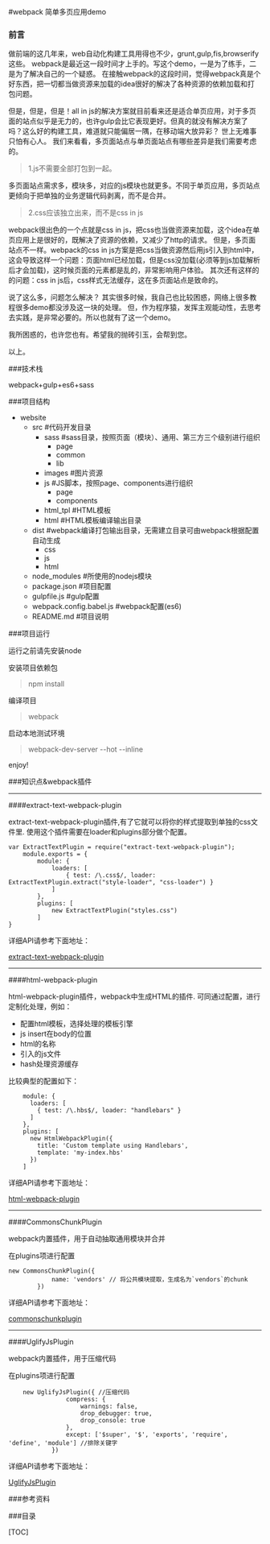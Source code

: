 #webpack 简单多页应用demo

### 前言

做前端的这几年来，web自动化构建工具用得也不少，grunt,gulp,fis,browserify这些。
webpack是最近这一段时间才上手的。写这个demo，一是为了练手，二是为了解决自己的一个疑惑。
在接触webpack的这段时间，觉得webpack真是个好东西，把一切都当做资源来加载的idea很好的解决了各种资源的依赖加载和打包问题。

但是，但是，但是！all in js的解决方案就目前看来还是适合单页应用，对于多页面的站点似乎是无力的，也许gulp会比它表现更好。但真的就没有解决方案了吗？这么好的构建工具，难道就只能偏居一隅，在移动端大放异彩？
世上无难事只怕有心人。
我们来看看，多页面站点与单页面站点有哪些差异是我们需要考虑的。

>1.js不需要全部打包到一起。

多页面站点需求多，模块多，对应的js模块也就更多。不同于单页应用，多页站点更倾向于把单独的业务逻辑代码剥离，而不是合并。

>2.css应该独立出来，而不是css in js

webpack很出色的一个点就是css in js，把css也当做资源来加载，这个idea在单页应用上是很好的，既解决了资源的依赖，又减少了http的请求。
但是，多页面站点不一样。webpack的css in js方案是把css当做资源然后用js引入到html中，这会导致这样一个问题：页面html已经加载，但是css没加载(必须等到js加载解析后才会加载)，这时候页面的元素都是乱的，非常影响用户体验。
其次还有这样的的问题：css in js后，css样式无法缓存，这在多页面站点是致命的。

说了这么多，问题怎么解决？
其实很多时候，我自己也比较困惑，网络上很多教程很多demo都没涉及这一块的处理。
但，作为程序猿，发挥主观能动性，去思考去实践，是非常必要的。所以也就有了这一个demo。

我所困惑的，也许您也有。希望我的抛砖引玉，会帮到您。

以上。

###技术栈

webpack+gulp+es6+sass

###项目结构
- website
    - src                #代码开发目录
        - sass           #sass目录，按照页面（模块）、通用、第三方三个级别进行组织
            + page
            + common
            + lib
        + images         #图片资源
        - js             #JS脚本，按照page、components进行组织
            + page
            + components
        + html_tpl       #HTML模板
        + html           #HTML模板编译输出目录
    - dist               #webpack编译打包输出目录，无需建立目录可由webpack根据配置自动生成
        + css
        + js
        + html
    + node_modules       #所使用的nodejs模块
    + package.json         #项目配置
    + gulpfile.js          #gulp配置
    + webpack.config.babel.js    #webpack配置(es6)
    + README.md            #项目说明

###项目运行

运行之前请先安装node

安装项目依赖包
>npm install

编译项目
> webpack

启动本地测试环境
> webpack-dev-server --hot --inline

enjoy!

###知识点&webpack插件

<hr>
####extract-text-webpack-plugin

extract-text-webpack-plugin插件,有了它就可以将你的样式提取到单独的css文件里.
使用这个插件需要在loader和plugins部分做个配置。

    var ExtractTextPlugin = require("extract-text-webpack-plugin");
		module.exports = {
		    module: {
		        loaders: [
		            { test: /\.css$/, loader: ExtractTextPlugin.extract("style-loader", "css-loader") }
		        ]
		    },
		    plugins: [
		        new ExtractTextPlugin("styles.css")
		    ]
    }
    
详细API请参考下面地址：

[extract-text-webpack-plugin](http://npm.taobao.org/package/extract-text-webpack-plugin "extract-text-webpack-plugin")
<hr>

####html-webpack-plugin

html-webpack-plugin插件，webpack中生成HTML的插件.
可同通过配置，进行定制化处理，例如：

* 配置html模板，选择处理的模板引擎
* js insert在body的位置
* html的名称
* 引入的js文件
* hash处理资源缓存

比较典型的配置如下：

		module: {
		  loaders: [
		    { test: /\.hbs$/, loader: "handlebars" }
		  ]
		},
		plugins: [
		  new HtmlWebpackPlugin({
		    title: 'Custom template using Handlebars',
		    template: 'my-index.hbs'
		  })
		]

详细API请参考下面地址：

[html-webpack-plugin](https://www.npmjs.com/package/html-webpack-plugin "html-webpack-plugin")
<hr>

####CommonsChunkPlugin

webpack内置插件，用于自动抽取通用模块并合并

在plugins项进行配置

	new CommonsChunkPlugin({
	            name: 'vendors' // 将公共模块提取，生成名为`vendors`的chunk
	        })
	        
详细API请参考下面地址：

[commonschunkplugin](http://webpack.github.io/docs/list-of-plugins.html#commonschunkplugin)
<hr>

####UglifyJsPlugin

webpack内置插件，用于压缩代码

在plugins项进行配置

		new UglifyJsPlugin({ //压缩代码
		            compress: {
		                warnings: false,
		                drop_debugger: true,
		                drop_console: true
		            },
		            except: ['$super', '$', 'exports', 'require', 'define', 'module'] //排除关键字
		        })

详细API请参考下面地址：

[UglifyJsPlugin](http://webpack.github.io/docs/list-of-plugins.html#uglifyjsplugin)

###参考资料

###目录

[TOC]